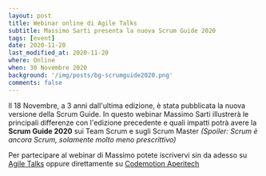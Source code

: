 ```yaml
---
layout: post
title: Webinar online di Agile Talks
subtitle: Massimo Sarti presenta la nuova Scrum Guide 2020
tags: [event]
date: 2020-11-20
last_modified_at: 2020-11-20
where: Online
when: 30 Novembre 2020
background: '/img/posts/bg-scrumguide2020.png'
comments: false
---
```

Il 18 Novembre, a 3 anni dall'ultima edizione, è stata pubblicata la nuova versione della Scrum Guide. In questo webinar Massimo Sarti illustrerà le principali differenze con l'edizione precedente e quali impatti potrà avere la **Scrum Guide 2020** sui Team Scrum e sugli Scrum Master *(Spoiler: Scrum è ancora Scrum, solamente molto meno prescrittivo)*

Per partecipare al webinar di Massimo potete iscrivervi sin da adesso su [Agile Talks](https://www.meetup.com/Agile_Talks/events/274606942/) oppure direttamente su [Codemotion Aperitech](https://community.codemotion.com/agile-talks/meetups/meetup-aperitech-online-edition-scrum-guide-di-agile-talks) 


